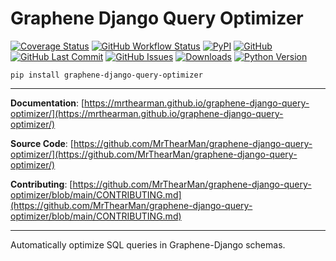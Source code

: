 # Graphene Django Query Optimizer

[![Coverage Status][coverage-badge]][coverage]
[![GitHub Workflow Status][status-badge]][status]
[![PyPI][pypi-badge]][pypi]
[![GitHub][licence-badge]][licence]
[![GitHub Last Commit][repo-badge]][repo]
[![GitHub Issues][issues-badge]][issues]
[![Downloads][downloads-badge]][pypi]
[![Python Version][version-badge]][pypi]

```shell
pip install graphene-django-query-optimizer
```

---

**Documentation**: [https://mrthearman.github.io/graphene-django-query-optimizer/](https://mrthearman.github.io/graphene-django-query-optimizer/)

**Source Code**: [https://github.com/MrThearMan/graphene-django-query-optimizer/](https://github.com/MrThearMan/graphene-django-query-optimizer/)

**Contributing**: [https://github.com/MrThearMan/graphene-django-query-optimizer/blob/main/CONTRIBUTING.md](https://github.com/MrThearMan/graphene-django-query-optimizer/blob/main/CONTRIBUTING.md)

---

Automatically optimize SQL queries in Graphene-Django schemas.

[coverage-badge]: https://coveralls.io/repos/github/MrThearMan/graphene-django-query-optimizer/badge.svg?branch=main
[status-badge]: https://img.shields.io/github/actions/workflow/status/MrThearMan/graphene-django-query-optimizer/test.yml?branch=main
[pypi-badge]: https://img.shields.io/pypi/v/graphene-django-query-optimizer
[licence-badge]: https://img.shields.io/github/license/MrThearMan/graphene-django-query-optimizer
[repo-badge]: https://img.shields.io/github/last-commit/MrThearMan/graphene-django-query-optimizer
[issues-badge]: https://img.shields.io/github/issues-raw/MrThearMan/graphene-django-query-optimizer
[version-badge]: https://img.shields.io/pypi/pyversions/graphene-django-query-optimizer
[downloads-badge]: https://img.shields.io/pypi/dm/graphene-django-query-optimizer

[coverage]: https://coveralls.io/github/MrThearMan/graphene-django-query-optimizer?branch=main
[status]: https://github.com/MrThearMan/graphene-django-query-optimizer/actions/workflows/test.yml
[pypi]: https://pypi.org/project/graphene-django-query-optimizer
[licence]: https://github.com/MrThearMan/graphene-django-query-optimizer/blob/main/LICENSE
[repo]: https://github.com/MrThearMan/graphene-django-query-optimizer/commits/main
[issues]: https://github.com/MrThearMan/graphene-django-query-optimizer/issues

